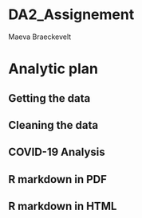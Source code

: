 # DA2_Assignement

Maeva Braeckevelt
# Analytic plan #

## Getting the data


## Cleaning the data


## COVID-19 Analysis 



## R markdown in PDF
## R markdown in HTML

